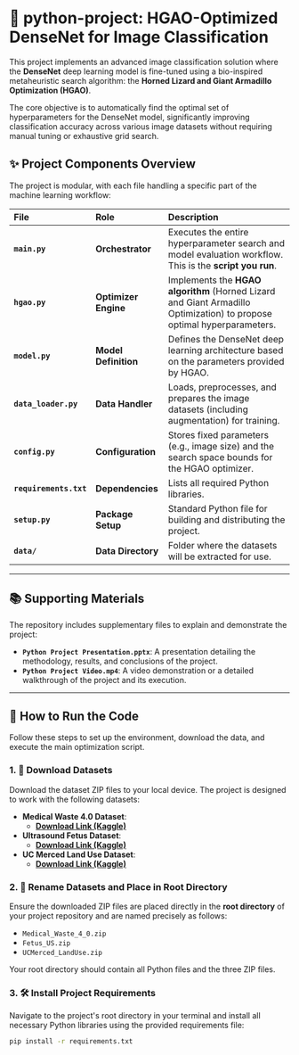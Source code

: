 # 🐍 python-project: HGAO-Optimized DenseNet for Image Classification

This project implements an advanced image classification solution where the **DenseNet** deep learning model is fine-tuned using a bio-inspired metaheuristic search algorithm: the **Horned Lizard and Giant Armadillo Optimization (HGAO)**.

The core objective is to automatically find the optimal set of hyperparameters for the DenseNet model, significantly improving classification accuracy across various image datasets without requiring manual tuning or exhaustive grid search. 

## ✨ Project Components Overview

The project is modular, with each file handling a specific part of the machine learning workflow:

| File | Role | Description |
| :--- | :--- | :--- |
| **`main.py`** | **Orchestrator** | Executes the entire hyperparameter search and model evaluation workflow. This is the **script you run**. |
| **`hgao.py`** | **Optimizer Engine** | Implements the **HGAO algorithm** (Horned Lizard and Giant Armadillo Optimization) to propose optimal hyperparameters. |
| **`model.py`** | **Model Definition** | Defines the DenseNet deep learning architecture based on the parameters provided by HGAO. |
| **`data_loader.py`** | **Data Handler** | Loads, preprocesses, and prepares the image datasets (including augmentation) for training. |
| **`config.py`** | **Configuration** | Stores fixed parameters (e.g., image size) and the search space bounds for the HGAO optimizer. |
| **`requirements.txt`** | **Dependencies** | Lists all required Python libraries. |
| **`setup.py`** | **Package Setup** | Standard Python file for building and distributing the project. |
| **`data/`** | **Data Directory** | Folder where the datasets will be extracted for use. |

---

## 📚 Supporting Materials

The repository includes supplementary files to explain and demonstrate the project:

* **`Python Project Presentation.pptx`**: A presentation detailing the methodology, results, and conclusions of the project.
* **`Python Project Video.mp4`**: A video demonstration or a detailed walkthrough of the project and its execution.

---

## 🚀 How to Run the Code

Follow these steps to set up the environment, download the data, and execute the main optimization script.

### 1. 💾 Download Datasets

Download the dataset ZIP files to your local device. The project is designed to work with the following datasets:

* **Medical Waste 4.0 Dataset**:
    * **[Download Link (Kaggle)](https://www.kaggle.com/datasets/mmasodulrahmanusmani/medical-waste-4-0)**
* **Ultrasound Fetus Dataset**:
    * **[Download Link (Kaggle)](https://www.kaggle.com/datasets/orvile/ultrasound-fetus-dataset)**
* **UC Merced Land Use Dataset**:
    * **[Download Link (Kaggle)](https://www.kaggle.com/datasets/abdulhasibuddin/uc-merced-land-use-dataset)**

### 2. 📂 Rename Datasets and Place in Root Directory

Ensure the downloaded ZIP files are placed directly in the **root directory** of your project repository and are named precisely as follows:

* `Medical_Waste_4_0.zip`
* `Fetus_US.zip`
* `UCMerced_LandUse.zip`

Your root directory should contain all Python files and the three ZIP files.

### 3. 🛠️ Install Project Requirements

Navigate to the project's root directory in your terminal and install all necessary Python libraries using the provided requirements file:

```bash
pip install -r requirements.txt
